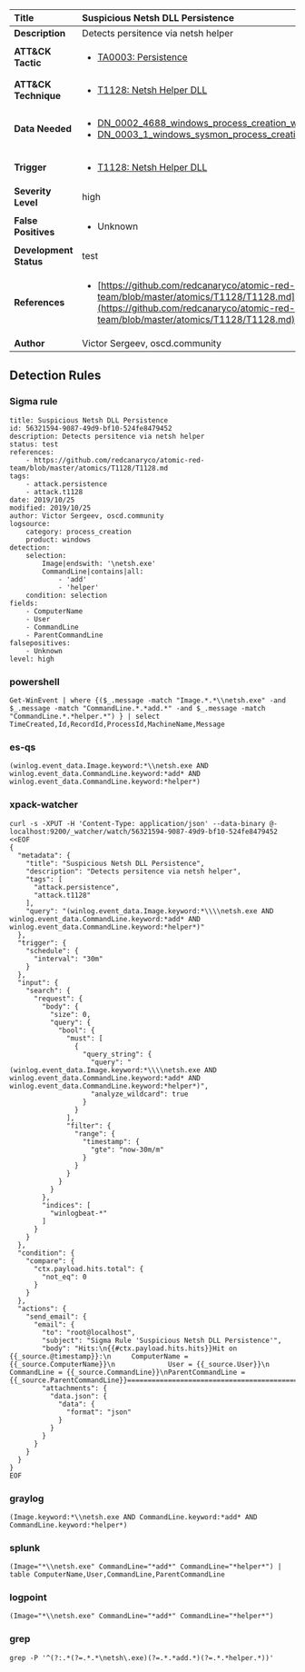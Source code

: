 | Title                    | Suspicious Netsh DLL Persistence       |
|:-------------------------|:------------------|
| **Description**          | Detects persitence via netsh helper |
| **ATT&amp;CK Tactic**    |  <ul><li>[TA0003: Persistence](https://attack.mitre.org/tactics/TA0003)</li></ul>  |
| **ATT&amp;CK Technique** | <ul><li>[T1128: Netsh Helper DLL](https://attack.mitre.org/techniques/T1128)</li></ul>  |
| **Data Needed**          | <ul><li>[DN_0002_4688_windows_process_creation_with_commandline](../Data_Needed/DN_0002_4688_windows_process_creation_with_commandline.md)</li><li>[DN_0003_1_windows_sysmon_process_creation](../Data_Needed/DN_0003_1_windows_sysmon_process_creation.md)</li></ul>  |
| **Trigger**              | <ul><li>[T1128: Netsh Helper DLL](../Triggers/T1128.md)</li></ul>  |
| **Severity Level**       | high |
| **False Positives**      | <ul><li>Unknown</li></ul>  |
| **Development Status**   | test |
| **References**           | <ul><li>[https://github.com/redcanaryco/atomic-red-team/blob/master/atomics/T1128/T1128.md](https://github.com/redcanaryco/atomic-red-team/blob/master/atomics/T1128/T1128.md)</li></ul>  |
| **Author**               | Victor Sergeev, oscd.community |


## Detection Rules

### Sigma rule

```
title: Suspicious Netsh DLL Persistence
id: 56321594-9087-49d9-bf10-524fe8479452
description: Detects persitence via netsh helper
status: test
references:
    - https://github.com/redcanaryco/atomic-red-team/blob/master/atomics/T1128/T1128.md
tags:
    - attack.persistence
    - attack.t1128
date: 2019/10/25
modified: 2019/10/25
author: Victor Sergeev, oscd.community
logsource:
    category: process_creation
    product: windows   
detection:
    selection:
        Image|endswith: '\netsh.exe'
        CommandLine|contains|all:
            - 'add'
            - 'helper'
    condition: selection
fields:
    - ComputerName
    - User
    - CommandLine
    - ParentCommandLine
falsepositives:
    - Unknown
level: high

```





### powershell
    
```
Get-WinEvent | where {($_.message -match "Image.*.*\\netsh.exe" -and $_.message -match "CommandLine.*.*add.*" -and $_.message -match "CommandLine.*.*helper.*") } | select TimeCreated,Id,RecordId,ProcessId,MachineName,Message
```


### es-qs
    
```
(winlog.event_data.Image.keyword:*\\netsh.exe AND winlog.event_data.CommandLine.keyword:*add* AND winlog.event_data.CommandLine.keyword:*helper*)
```


### xpack-watcher
    
```
curl -s -XPUT -H 'Content-Type: application/json' --data-binary @- localhost:9200/_watcher/watch/56321594-9087-49d9-bf10-524fe8479452 <<EOF
{
  "metadata": {
    "title": "Suspicious Netsh DLL Persistence",
    "description": "Detects persitence via netsh helper",
    "tags": [
      "attack.persistence",
      "attack.t1128"
    ],
    "query": "(winlog.event_data.Image.keyword:*\\\\netsh.exe AND winlog.event_data.CommandLine.keyword:*add* AND winlog.event_data.CommandLine.keyword:*helper*)"
  },
  "trigger": {
    "schedule": {
      "interval": "30m"
    }
  },
  "input": {
    "search": {
      "request": {
        "body": {
          "size": 0,
          "query": {
            "bool": {
              "must": [
                {
                  "query_string": {
                    "query": "(winlog.event_data.Image.keyword:*\\\\netsh.exe AND winlog.event_data.CommandLine.keyword:*add* AND winlog.event_data.CommandLine.keyword:*helper*)",
                    "analyze_wildcard": true
                  }
                }
              ],
              "filter": {
                "range": {
                  "timestamp": {
                    "gte": "now-30m/m"
                  }
                }
              }
            }
          }
        },
        "indices": [
          "winlogbeat-*"
        ]
      }
    }
  },
  "condition": {
    "compare": {
      "ctx.payload.hits.total": {
        "not_eq": 0
      }
    }
  },
  "actions": {
    "send_email": {
      "email": {
        "to": "root@localhost",
        "subject": "Sigma Rule 'Suspicious Netsh DLL Persistence'",
        "body": "Hits:\n{{#ctx.payload.hits.hits}}Hit on {{_source.@timestamp}}:\n     ComputerName = {{_source.ComputerName}}\n             User = {{_source.User}}\n      CommandLine = {{_source.CommandLine}}\nParentCommandLine = {{_source.ParentCommandLine}}================================================================================\n{{/ctx.payload.hits.hits}}",
        "attachments": {
          "data.json": {
            "data": {
              "format": "json"
            }
          }
        }
      }
    }
  }
}
EOF

```


### graylog
    
```
(Image.keyword:*\\netsh.exe AND CommandLine.keyword:*add* AND CommandLine.keyword:*helper*)
```


### splunk
    
```
(Image="*\\netsh.exe" CommandLine="*add*" CommandLine="*helper*") | table ComputerName,User,CommandLine,ParentCommandLine
```


### logpoint
    
```
(Image="*\\netsh.exe" CommandLine="*add*" CommandLine="*helper*")
```


### grep
    
```
grep -P '^(?:.*(?=.*.*\netsh\.exe)(?=.*.*add.*)(?=.*.*helper.*))'
```



